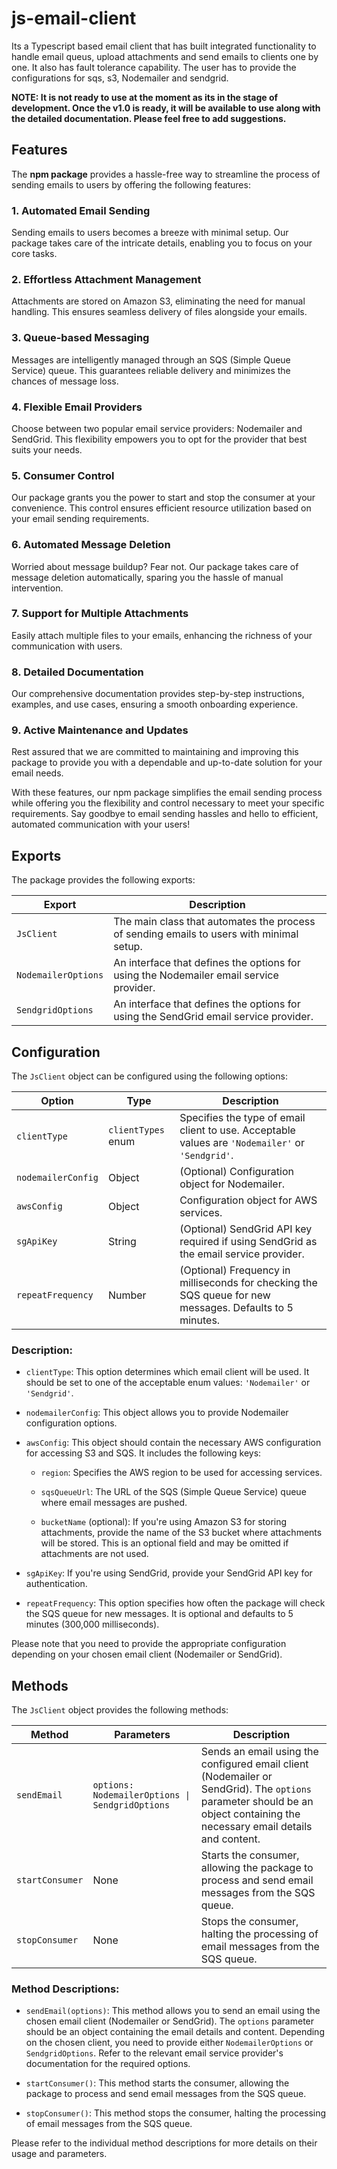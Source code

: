 # js-email-client
Its a Typescript based email client that has built integrated functionality to handle email queus, upload attachments and send emails to clients one by one. It also has fault tolerance capability. The user has to provide the configurations for sqs, s3, Nodemailer and sendgrid.

**NOTE: It is not ready to use at the moment as its in the stage of development. Once the v1.0 is ready, it will be available to use along with the detailed documentation. Please feel free to add suggestions.**

## Features

The **npm package** provides a hassle-free way to streamline the process of sending emails to users by offering the following features:

### 1. **Automated Email Sending**
Sending emails to users becomes a breeze with minimal setup. Our package takes care of the intricate details, enabling you to focus on your core tasks.

### 2. **Effortless Attachment Management**
Attachments are stored on Amazon S3, eliminating the need for manual handling. This ensures seamless delivery of files alongside your emails.

### 3. **Queue-based Messaging**
Messages are intelligently managed through an SQS (Simple Queue Service) queue. This guarantees reliable delivery and minimizes the chances of message loss.

### 4. **Flexible Email Providers**
Choose between two popular email service providers: Nodemailer and SendGrid. This flexibility empowers you to opt for the provider that best suits your needs.

### 5. **Consumer Control**
Our package grants you the power to start and stop the consumer at your convenience. This control ensures efficient resource utilization based on your email sending requirements.

### 6. **Automated Message Deletion**
Worried about message buildup? Fear not. Our package takes care of message deletion automatically, sparing you the hassle of manual intervention.

### 7. **Support for Multiple Attachments**
Easily attach multiple files to your emails, enhancing the richness of your communication with users.

### 8. **Detailed Documentation**
Our comprehensive documentation provides step-by-step instructions, examples, and use cases, ensuring a smooth onboarding experience.

### 9. **Active Maintenance and Updates**
Rest assured that we are committed to maintaining and improving this package to provide you with a dependable and up-to-date solution for your email needs.

With these features, our npm package simplifies the email sending process while offering you the flexibility and control necessary to meet your specific requirements. Say goodbye to email sending hassles and hello to efficient, automated communication with your users!

## Exports

The package provides the following exports:

| Export            | Description |
|-------------------|-------------|
| `JsClient`        | The main class that automates the process of sending emails to users with minimal setup. |
| `NodemailerOptions` | An interface that defines the options for using the Nodemailer email service provider. |
| `SendgridOptions`  | An interface that defines the options for using the SendGrid email service provider. |

## Configuration

The `JsClient` object can be configured using the following options:

| Option                | Type            | Description |
|-----------------------|-----------------|-------------|
| `clientType`          | `clientTypes` enum | Specifies the type of email client to use. Acceptable values are `'Nodemailer'` or `'Sendgrid'`. |
| `nodemailerConfig`    | Object          | (Optional) Configuration object for Nodemailer. |
| `awsConfig`           | Object          | Configuration object for AWS services. |
| `sgApiKey`            | String          | (Optional) SendGrid API key required if using SendGrid as the email service provider. |
| `repeatFrequency`     | Number          | (Optional) Frequency in milliseconds for checking the SQS queue for new messages. Defaults to 5 minutes. |

### Description:

- `clientType`: This option determines which email client will be used. It should be set to one of the acceptable enum values: `'Nodemailer'` or `'Sendgrid'`.

- `nodemailerConfig`: This object allows you to provide Nodemailer configuration options.

- `awsConfig`: This object should contain the necessary AWS configuration for accessing S3 and SQS. It includes the following keys:

  - `region`: Specifies the AWS region to be used for accessing services.

  - `sqsQueueUrl`: The URL of the SQS (Simple Queue Service) queue where email messages are pushed.

  - `bucketName` (optional): If you're using Amazon S3 for storing attachments, provide the name of the S3 bucket where attachments will be stored. This is an optional field and may be omitted if attachments are not used.

- `sgApiKey`: If you're using SendGrid, provide your SendGrid API key for authentication.

- `repeatFrequency`: This option specifies how often the package will check the SQS queue for new messages. It is optional and defaults to 5 minutes (300,000 milliseconds).

Please note that you need to provide the appropriate configuration depending on your chosen email client (Nodemailer or SendGrid).

## Methods

The `JsClient` object provides the following methods:

| Method               | Parameters                              | Description |
|----------------------|-----------------------------------------|-------------|
| `sendEmail`          | `options: NodemailerOptions \| SendgridOptions` | Sends an email using the configured email client (Nodemailer or SendGrid). The `options` parameter should be an object containing the necessary email details and content. |
| `startConsumer`      | None                                    | Starts the consumer, allowing the package to process and send email messages from the SQS queue. |
| `stopConsumer`       | None                                    | Stops the consumer, halting the processing of email messages from the SQS queue. |

### Method Descriptions:

- `sendEmail(options)`: This method allows you to send an email using the chosen email client (Nodemailer or SendGrid). The `options` parameter should be an object containing the email details and content. Depending on the chosen client, you need to provide either `NodemailerOptions` or `SendgridOptions`. Refer to the relevant email service provider's documentation for the required options.

- `startConsumer()`: This method starts the consumer, allowing the package to process and send email messages from the SQS queue.

- `stopConsumer()`: This method stops the consumer, halting the processing of email messages from the SQS queue.

Please refer to the individual method descriptions for more details on their usage and parameters.


